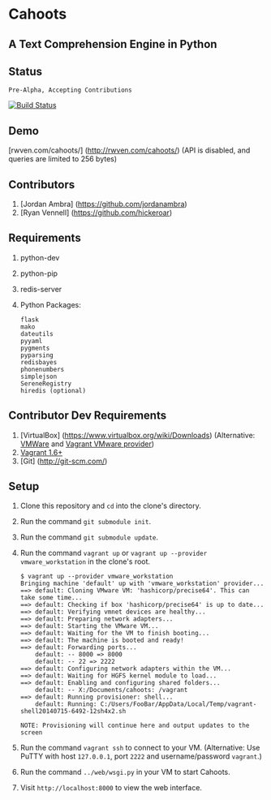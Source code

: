 Cahoots
=======
A Text Comprehension Engine in Python
-------------------------------------

Status
------
```
Pre-Alpha, Accepting Contributions
```
[![Build Status](https://travis-ci.org/SerenitySoftwareLLC/cahoots.svg?branch=master)](https://travis-ci.org/SerenitySoftwareLLC/cahoots)

Demo
----
[rwven.com/cahoots/] (http://rwven.com/cahoots/) (API is disabled, and queries are limited to 256 bytes)

Contributors
------------
1. [Jordan Ambra] (https://github.com/jordanambra)
2. [Ryan Vennell] (https://github.com/hickeroar)

Requirements
------------
1. python-dev
2. python-pip
3. redis-server
4. Python Packages:

    ```
    flask
    mako
    dateutils
    pyyaml
    pygments
    pyparsing
    redisbayes
    phonenumbers
    simplejson
    SereneRegistry
    hiredis (optional)
    ```

Contributor Dev Requirements
----------------------------
1. [VirtualBox] (https://www.virtualbox.org/wiki/Downloads) (Alternative: [VMWare](http://www.vmware.com/) and [Vagrant VMware provider](http://www.vagrantup.com/vmware))
2. [Vagrant 1.6+](http://www.vagrantup.com)
3. [Git] (http://git-scm.com/)

Setup
-----
1. Clone this repository and `cd` into the clone's directory.
2. Run the command `git submodule init`.
3. Run the command `git submodule update`.
4. Run the command `vagrant up` or `vagrant up --provider vmware_workstation` in the clone's root.

    ```
    $ vagrant up --provider vmware_workstation
    Bringing machine 'default' up with 'vmware_workstation' provider...
    ==> default: Cloning VMware VM: 'hashicorp/precise64'. This can take some time...
    ==> default: Checking if box 'hashicorp/precise64' is up to date...
    ==> default: Verifying vmnet devices are healthy...
    ==> default: Preparing network adapters...
    ==> default: Starting the VMware VM...
    ==> default: Waiting for the VM to finish booting...
    ==> default: The machine is booted and ready!
    ==> default: Forwarding ports...
        default: -- 8000 => 8000
        default: -- 22 => 2222
    ==> default: Configuring network adapters within the VM...
    ==> default: Waiting for HGFS kernel module to load...
    ==> default: Enabling and configuring shared folders...
        default: -- X:/Documents/cahoots: /vagrant
    ==> default: Running provisioner: shell...
        default: Running: C:/Users/FooBar/AppData/Local/Temp/vagrant-shell20140715-6492-12sh4x2.sh
    
    NOTE: Provisioning will continue here and output updates to the screen
    ```

5. Run the command `vagrant ssh` to connect to your VM. (Alternative: Use PuTTY with host `127.0.0.1`, port `2222` and username/password `vagrant`.)
6. Run the command `../web/wsgi.py` in your VM  to start Cahoots.
7. Visit `http://localhost:8000` to view the web interface.